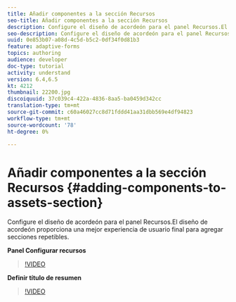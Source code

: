 ```yaml
---
title: Añadir componentes a la sección Recursos
seo-title: Añadir componentes a la sección Recursos
description: Configure el diseño de acordeón para el panel Recursos.El diseño de acordeón proporciona una mejor experiencia de usuario final para agregar secciones repetibles.
seo-description: Configure el diseño de acordeón para el panel Recursos.El diseño de acordeón proporciona una mejor experiencia de usuario final para agregar secciones repetibles.
uuid: 0e853b07-a08d-4c5d-b5c2-0df34f0d81b3
feature: adaptive-forms
topics: authoring
audience: developer
doc-type: tutorial
activity: understand
version: 6.4,6.5
kt: 4212
thumbnail: 22200.jpg
discoiquuid: 37c039c4-422a-4836-8aa5-ba0459d342cc
translation-type: tm+mt
source-git-commit: c60a46027cc8d71fddd41aa31dbb569e4df94823
workflow-type: tm+mt
source-wordcount: '78'
ht-degree: 0%

---
```



# Añadir componentes a la sección Recursos {#adding-components-to-assets-section}

Configure el diseño de acordeón para el panel Recursos.El diseño de acordeón proporciona una mejor experiencia de usuario final para agregar secciones repetibles.

**Panel Configurar recursos**

>[!VIDEO](https://video.tv.adobe.com/v/22200?quality=9&learn=on)

**Definir título de resumen**
>[!VIDEO](https://video.tv.adobe.com/v/28387)



